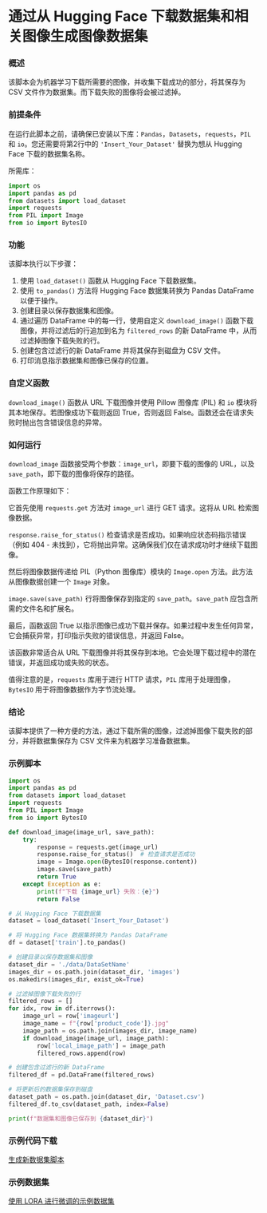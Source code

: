 # 通过从 Hugging Face 下载数据集和相关图像生成图像数据集

### 概述

该脚本会为机器学习下载所需要的图像，并收集下载成功的部分，将其保存为 CSV 文件作为数据集。而下载失败的图像将会被过滤掉。

### 前提条件

在运行此脚本之前，请确保已安装以下库：`Pandas`，`Datasets`，`requests`，`PIL` 和 `io`。您还需要将第2行中的 `'Insert_Your_Dataset'` 替换为想从 Hugging Face 下载的数据集名称。

所需库：

```python
import os
import pandas as pd
from datasets import load_dataset
import requests
from PIL import Image
from io import BytesIO
```

### 功能

该脚本执行以下步骤：

1. 使用 `load_dataset()` 函数从 Hugging Face 下载数据集。
2. 使用 `to_pandas()` 方法将 Hugging Face 数据集转换为 Pandas DataFrame 以便于操作。
3. 创建目录以保存数据集和图像。
4. 通过遍历 DataFrame 中的每一行，使用自定义 `download_image()` 函数下载图像，并将过滤后的行追加到名为 `filtered_rows` 的新 DataFrame 中，从而过滤掉图像下载失败的行。
5. 创建包含过滤行的新 DataFrame 并将其保存到磁盘为 CSV 文件。
6. 打印消息指示数据集和图像已保存的位置。

### 自定义函数

`download_image()` 函数从 URL 下载图像并使用 Pillow 图像库 (PIL) 和 `io` 模块将其本地保存。若图像成功下载则返回 True，否则返回 False。函数还会在请求失败时抛出包含错误信息的异常。

### 如何运行

`download_image` 函数接受两个参数：`image_url`，即要下载的图像的 URL，以及 `save_path`，即下载的图像将保存的路径。

函数工作原理如下：

它首先使用 `requests.get` 方法对 `image_url` 进行 GET 请求。这将从 URL 检索图像数据。

`response.raise_for_status()` 检查请求是否成功。如果响应状态码指示错误（例如 404 - 未找到），它将抛出异常。这确保我们仅在请求成功时才继续下载图像。

然后将图像数据传递给 PIL（Python 图像库）模块的 `Image.open` 方法。此方法从图像数据创建一个 `Image` 对象。

`image.save(save_path)` 行将图像保存到指定的 `save_path`。`save_path` 应包含所需的文件名和扩展名。

最后，函数返回 True 以指示图像已成功下载并保存。如果过程中发生任何异常，它会捕获异常，打印指示失败的错误信息，并返回 False。

该函数非常适合从 URL 下载图像并将其保存到本地。它会处理下载过程中的潜在错误，并返回成功或失败的状态。

值得注意的是，`requests` 库用于进行 HTTP 请求，`PIL` 库用于处理图像，`BytesIO` 用于将图像数据作为字节流处理。

### 结论

该脚本提供了一种方便的方法，通过下载所需的图像，过滤掉图像下载失败的部分，并将数据集保存为 CSV 文件来为机器学习准备数据集。

### 示例脚本

```python
import os
import pandas as pd
from datasets import load_dataset
import requests
from PIL import Image
from io import BytesIO

def download_image(image_url, save_path):
    try:
        response = requests.get(image_url)
        response.raise_for_status()  # 检查请求是否成功
        image = Image.open(BytesIO(response.content))
        image.save(save_path)
        return True
    except Exception as e:
        print(f"下载 {image_url} 失败：{e}")
        return False

# 从 Hugging Face 下载数据集
dataset = load_dataset('Insert_Your_Dataset')

# 将 Hugging Face 数据集转换为 Pandas DataFrame
df = dataset['train'].to_pandas()

# 创建目录以保存数据集和图像
dataset_dir = './data/DataSetName'
images_dir = os.path.join(dataset_dir, 'images')
os.makedirs(images_dir, exist_ok=True)

# 过滤掉图像下载失败的行
filtered_rows = []
for idx, row in df.iterrows():
    image_url = row['imageurl']
    image_name = f"{row['product_code']}.jpg"
    image_path = os.path.join(images_dir, image_name)
    if download_image(image_url, image_path):
        row['local_image_path'] = image_path
        filtered_rows.append(row)

# 创建包含过滤行的新 DataFrame
filtered_df = pd.DataFrame(filtered_rows)

# 将更新后的数据集保存到磁盘
dataset_path = os.path.join(dataset_dir, 'Dataset.csv')
filtered_df.to_csv(dataset_path, index=False)

print(f"数据集和图像已保存到 {dataset_dir}")
```

### 示例代码下载
[生成新数据集脚本](../../code/04.Finetuning/generate_dataset.py)

### 示例数据集
[使用 LORA 进行微调的示例数据集](../../code/04.Finetuning/olive-ort-example/dataset/dataset-classification.json)